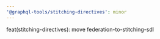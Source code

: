 ```yaml
---
'@graphql-tools/stitching-directives': minor
---
```


feat(stitching-directives): move federation-to-stitching-sdl
